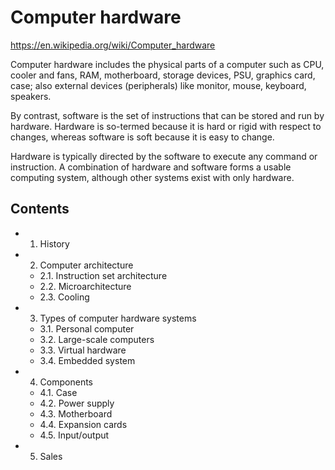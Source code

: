 # Computer hardware

https://en.wikipedia.org/wiki/Computer_hardware

Computer hardware includes the physical parts of a computer such as CPU, cooler and fans, RAM, motherboard, storage devices, PSU, graphics card, case; also external devices (peripherals) like monitor, mouse, keyboard, speakers.

By contrast, software is the set of instructions that can be stored and run by hardware. Hardware is so-termed because it is hard or rigid with respect to changes, whereas software is soft because it is easy to change.

Hardware is typically directed by the software to execute any command or instruction. A combination of hardware and software forms a usable computing system, although other systems exist with only hardware.

## Contents

- 1. History
- 2. Computer architecture
  - 2.1. Instruction set architecture
  - 2.2. Microarchitecture
  - 2.3. Cooling
- 3. Types of computer hardware systems
  - 3.1. Personal computer
  - 3.2. Large-scale computers
  - 3.3. Virtual hardware
  - 3.4. Embedded system
- 4. Components
  - 4.1. Case
  - 4.2. Power supply
  - 4.3. Motherboard
  - 4.4. Expansion cards
  - 4.5. Input/output
- 5. Sales
